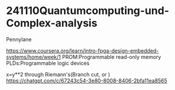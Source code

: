 # 241110Quantumcomputing-und-Complex-analysis
Pennylane

https://www.coursera.org/learn/intro-fpga-design-embedded-systems/home/week/1
PROM:Programmable read-only memory PLDs:Programmable logic devices



x=y**2 through Riemann's(Branch cut, or   )
https://chatgpt.com/c/67243c54-3e80-8008-8406-2bfa11ea8565

